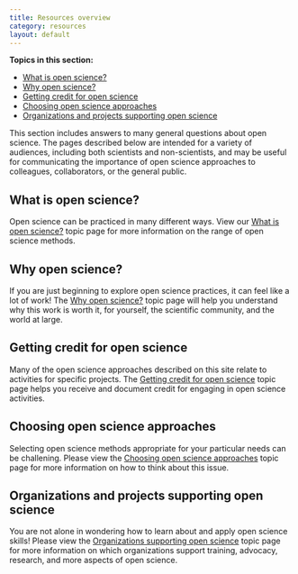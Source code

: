 ```yaml
---
title: Resources overview
category: resources
layout: default
---
```


**Topics in this section:**
- [What is open science?](#what-is-open-science)
- [Why open science?](#why-open-science)
- [Getting credit for open science](#getting-credit-for-open-science)
- [Choosing open science approaches](#choosing-open-science-approaches)
- [Organizations and projects supporting open science](#organizations-and-projects-supporting-open-science)

This section includes answers to many general questions about open science.
The pages described below are intended for a variety of audiences,
including both scientists and non-scientists,
and may be useful for communicating the importance of open science approaches
to colleagues, collaborators, or the general public.

## What is open science?

Open science can be practiced in many different ways.
View our [What is open science?](/open-science/resources/what_open/)
topic page for more information on the range of open science methods.

## Why open science?

If you are just beginning to explore open science practices,
it can feel like a lot of work!
The [Why open science?](/open-science/resources/what_open/)
topic page will help you understand why this work is worth it,
for yourself, the scientific community, and the world at large.

## Getting credit for open science

Many of the open science approaches described on this site 
relate to activities for specific projects.
The [Getting credit for open science](/open-science/resources/credit)
topic page helps you receive and document credit for engaging in
open science activities.

## Choosing open science approaches

Selecting open science methods appropriate for your particular needs can be challening.
Please view the
[Choosing open science approaches](/open-science/resources/choosing/)
topic page for more information on how to think about this issue.

## Organizations and projects supporting open science

You are not alone in wondering how to learn about and apply open science skills!
Please view the 
[Organizations supporting open science](/open-science/resources/organizations/)
topic page for more information on which organizations support training,
advocacy, research, and more aspects of open science.
